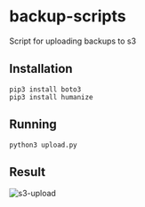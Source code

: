 # backup-scripts

Script for uploading backups to s3

## Installation
	
    pip3 install boto3
    pip3 install humanize

## Running

    python3 upload.py

## Result

![s3-upload](https://user-images.githubusercontent.com/1156953/188319368-702ffedc-db94-405d-a6f9-d7d20f67ad65.png)
